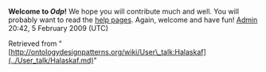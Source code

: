 __Welcome to _Odp_!__ We hope you will contribute much and well. 
You will probably want to read the [help pages](http://ontologydesignpatterns.org/wiki/Help:Contents "Help:Contents"). Again, welcome and have fun! [Admin](http://ontologydesignpatterns.org/wiki/index.php?title=User:Admin&action=edit&redlink=1 "User:Admin (not yet written)") 20:42, 5 February 2009 (UTC)





Retrieved from "[http://ontologydesignpatterns.org/wiki/User\_talk:Halaskaf](../User_talk/Halaskaf.md)"
